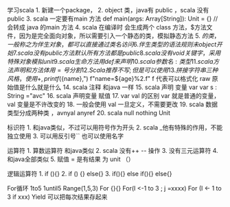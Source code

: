 学习scala
	1. 新建一个package，
	2. object 类，java有 public ，scala 没有public
	3. scala 一定要有main 方法  def main(args: Array[String]): Unit = {} //会转成 java 的main 方法
	4. scala 在编译时 会生成两个 class 方法，$方法文件，因为是完全面向对象，所以需要引入一个静态的类，模拟静态方法
	5. $的类，一般称之为 伴生对象，都可以直接通过 类名访问
	6. 伴生类型的语法 规则 未object 开始
	7. scala 没有 public 方法 默认所有方法都是 public 
	8. scala 没有 void 关键字， 采用特殊对象模拟 unit
	9. scala 生命 方法 用 def 来声明
	10. scala  参数名: 类型
	11. scala 方法声明 和 方法体 用 =   号分割
	12. Scala 推荐 不写 ; 但是可以使用
	13. 拼接字符串三种 风格， 使用+ , printf(%s,name)  %s 字符串 %d 数值， 插值字符串饭是 (s"name=${name},") f"name=${age}%2.f" f 代表可以格式化 raw 原始值是什么就是什么
	14. scala 注释 和java 一样
	15. scala 声明 变量 var  var s : String ="avc"
	16. scala 声明变量 赋值
	17. var val 的区别 var 就是普通的变量，val 变量是不许改变的
	18. 一般会使用 val 一旦定义，不需要更改
	19. scala 数据类型分成两种类 ，avnyal anyref
	20. scala  null nothing Unit

标识符
	1. 和java类似，不过可以用符号作为开头
	2. scala _他有特殊的作用，不能独立使用
	3. 可以用反引号`` 也可以使用名字

运算符
	1. 算数运算符 和java类似
	2. scala 没有++  -- 操作
	3. 没有三元运算符
	4. 和java全部类似
	5. 赋值 =  是有结果 为 unit （）

逻辑运算符
	1. if (){}
	2. if () {} else{}
	3. if(){} else if(){} else{}

For循环     1to5     1until5    Range(1,5,3)    For {}{}    For(I <-1 to 3 ; j =xxxx)    For (I <- 1 to 3 if xxx)    Yield 可以把每次结果存起来
